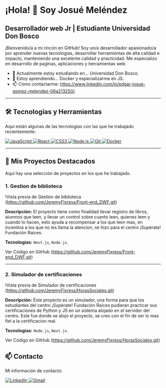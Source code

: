 # ¡Hola! 👋 Soy Josué Meléndez
## Desarrollador web Jr | Estudiante Universidad Don Bosco

¡Bienvenido/a a mi rincón en GitHub! Soy un/a desarrollador apasionado/a por aprender nuevas tecnologias, desarrollar herramientas de alta calidad e impacto, manteniendo una excelente calidad y practicidad. Me especializo en desarrollo de paginas, aplicaciones y herramientas web.

- 🔭 Actualmente estoy estudiando en... Universidad Don Bosco.
- 🌱 Estoy aprendiendo... Docker y especializarme en JS.
- 📫 Cómo contactarme: https://www.linkedin.com/in/edgar-josue-gomez-melendez-06a213250/.

---

## 🛠️ Tecnologías y Herramientas

Aquí están algunas de las tecnologías con las que he trabajado recientemente:

<p align="left">
  <a href="https://developer.mozilla.org/en-US/docs/Web/JavaScript" target="_blank">
    <img src="https://img.shields.io/badge/JavaScript-F7DF1E?style=for-the-badge&logo=javascript&logoColor=black" alt="JavaScript">
  </a>
  <a href="https://reactjs.org/" target="_blank">
    <img src="https://img.shields.io/badge/React-20232A?style=for-the-badge&logo=react&logoColor=61DAFB" alt="React">
  </a>
  <a href="https://developer.mozilla.org/en-US/docs/Web/CSS" target="_blank">
    <img src="https://img.shields.io/badge/CSS3-1572B6?style=for-the-badge&logo=css3&logoColor=white" alt="CSS3">
  </a>
  <a href="https://nodejs.org" target="_blank">
    <img src="https://img.shields.io/badge/Node.js-339933?style=for-the-badge&logo=node.js&logoColor=white" alt="Node.js">
  </a>

  <a href="https://git-scm.com/" target="_blank">
    <img src="https://img.shields.io/badge/Git-F05032?style=for-the-badge&logo=git&logoColor=white" alt="Git">
  </a>
  <a href="https://www.docker.com/" target="_blank">
    <img src="https://img.shields.io/badge/Docker-2496ED?style=for-the-badge&logo=docker&logoColor=white" alt="Docker">
  </a>
</p>

---

## 🚀 Mis Proyectos Destacados

Aquí hay una selección de proyectos en los que he trabajado.

### 1. Gestion de biblioteca

!Vista previa de Gestion de biblioteca (https://github.com/JeremyFlxress/Front-end_DWF.git)

**Descripción:** El proyecto tiene como finalidad llevar registro de libros, alumnos que leen, y llevar un control sobre cuanto leen, quienes leen y cuando lo hacen, esto ayuda a recompensar a los que leen mas, en incentiva a los que no les llama la atencion, se hizo para el centro ¡Supérate! Fundación Raices.

**Tecnologías:** `Next.js`, `Node.js`.

Ver Código en GitHub (https://github.com/JeremyFlxress/Front-end_DWF.git)

---

### 2. Simulador de certificaciones

!Vista previa de Simulador de certificaciones (https://github.com/JeremyFlxress/HorasSociales.git)

**Descripción:** Este proyecto es un simulador, una forma para que los estudiantes del centro ¡Supérate! Fundación Raices pudieran practicar sus certificaciones de Python y JS en un sistema alojado en el servidor del centro. Este fue donde se alojo el proyecto, se creo con el fin de ser lo mas fiel a la certificacion real.

**Tecnologías:** `Node.js`, `Next.js`.

Ver Código en GitHub (https://github.com/JeremyFlxress/HorasSociales.git)

## 📫 Contacto

Mi información de contacto:

<p align="left">
  <a href="https://www.linkedin.com/in/edgar-josue-gomez-melendez-06a213250/" target="_blank">
    <img src="https://img.shields.io/badge/LinkedIn-0077B5?style=for-the-badge&logo=linkedin&logoColor=white" alt="LinkedIn">
  </a>
  <a href="mail: edgar.g.melendez06@gmail.com">
    <img src="https://img.shields.io/badge/Gmail-D14836?style=for-the-badge&logo=gmail&logoColor=white" alt="Gmail">
  </a>
</p>
